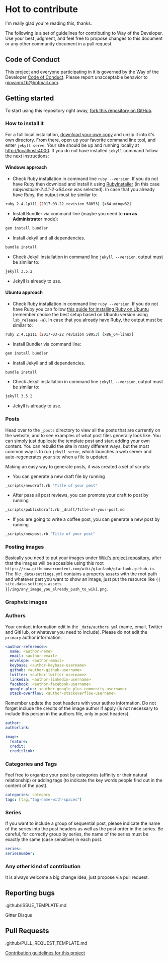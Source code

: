 
# Hot to contribute

I'm really glad you're reading this, thanks.

The following is a set of guidelines for contributing to Way of the Developer. 
Use your best judgment, and feel free to propose changes to this document or 
any other community document in a pull request.

## Code of Conduct

This project and everyone participating in it is governed by the Way of the Developer
[Code of Conduct](./CODE_OF_CONDUCT.md). Please report unacceptable behavior 
to giovanni.fb@hotmail.com.

## Getting started

To start using this repository right away, 
[fork this repository on GitHub](https://github.com/gfarfanb/gfarfanb.github.io/fork).

### How to install it

For a full local installation,
 [download your own copy](https://github.com/gfarfanb/way-of-the-developer/archive/gh-pages.zip) 
 and unzip it into it's own directory. From there, open up your favorite command line tool, 
 and enter `jekyll serve`. Your site should be up and running locally at 
 [http://localhost:4000](http://localhost:4000). If you do not have installed `jekyll` command 
 follow the next instructions:

#### Windows approach

* Check Ruby installation in command line `ruby --version`. If you do not have Ruby then download 
and install it using [RubyInstaller](https://rubyinstaller.org/) (in this case *rubyinstaller-2.4.1-2-x64.exe* 
was selected).  In case that you already have Ruby, the output must be similar to:
```bash
ruby 2.4.1p111 (2017-03-22 revision 58053) [x64-mingw32]
```
* Install Bundler via command line (maybe you need to **run as Administrator** mode):
```bash
gem install bundler
```
* Install Jekyll and all dependencies.
```bash
bundle install
```
* Check Jekyll installation in command line `jekyll --version`, output must be similar to:
```bash
jekyll 3.5.2
```
* Jekyll is already to use.

#### Ubuntu approach

* Check Ruby installation in command line `ruby --version`. If you do not have Ruby you can follow 
[this guide for installing Ruby on Ubuntu](https://gorails.com/setup/ubuntu/14.04) 
(remember choice the best setup based on Ubuntu version using `lsb_release -a`). 
In case that you already have Ruby, the output must be similar to:
```bash
ruby 2.4.1p111 (2017-03-22 revision 58053) [x86_64-linux]
```
* Install Bundler via command line:
```bash
gem install bundler
```
* Install Jekyll and all dependencies.
```bash
bundle install
```
* Check Jekyll installation in command line `jekyll --version`, output must be similar to:
```bash
jekyll 3.5.2
```
* Jekyll is already to use.

### Posts

Head over to the `_posts` directory to view all the posts that are currently on the website, 
and to see examples of what post files generally look like. You can simply just duplicate the 
template post and start adding your own content. You can rebuild the site in many different ways, 
but the most common way is to run `jekyll serve`, which launches a web server and auto-regenerates 
your site when a file is updated.

Making an easy way to generate posts, it was created a set of scripts:

- You can generate a new draft file by running
```bash
_scripts/newdraft.rb "Title of your post"
```

- After pass all post reviews, you can promote your draft to post by running
```bash
_scripts/publishdraft.rb _draft/Title-of-your-post.md
```

- If you are going to write a coffee post, you can generate a new post by running
```bash
_scripts/newpost.rb "Title of your post"
```

### Posting images

Basically you need to put your images under [Wiki's project repository](https://github.com/gfarfanb/gfarfanb.github.io.wiki.git), 
after that the images will be accesible using this root `https://raw.githubusercontent.com/wiki/gfarfanb/gfarfanb.github.io`.
The file `_data/settings.yml` contains a property `assets` with the root path and whatever part
you want to show an image, just put the resource like 
`{{ site.data.settings.assets }}/img/any_image_you_already_push_to_wiki.png`.

### Graphviz images



### Authors

Your contact information edit in the `_data/authors.yml` (name, email, Twitter and GitHub, 
or whatever you need to include). Please do not edit the `primary` author information.

```yml
<author-reference>:
  name: <author-name>
  email: <author-email>
  envelope: <author-email>
  keybase: <author-keybase-username>
  github: <author-github-username>
  twitter: <author-twitter-username>
  linkedin: <author-linkedin-username>
  facebook: <author-facebook-username>
  google-plus: <author-google-plus-community-username>
  stack-overflow: <author-stackoverflow-username>
```

Remember update the post headers with your authro information. Do not forget include
the credits of the image author if apply (is not necessary to include this person 
in the authors file, only in post headers).

```yml
author: 
authorlink:
```
```yml
image:
  feature: 
  credit: 
  creditlink: 
```

### Categories and Tags

Feel free to organize your post by categories (affinity or their natural relationship) 
or adding tags (to indicate the key words people find out in the content of the post).

```yml
categories: category
tags: [tag,"tag-name-with-spaces"]
```

### Series

If you want to include a group of sequential post, please indicate the name of the series
into the post headers as well as the post order in the series. Be careful, for correctly group
by series, the name of the series must be exactly the same (case sensitive) in each post.

```yml
series: 
seriesnumber:
```

### Any other kind of contribution

It is always welcome a big change idea, just propose via pull request.

## Reporting bugs

.github/ISSUE_TEMPLATE.md

Gitter 
Disqus

## Pull Requests

.github/PULL_REQUEST_TEMPLATE.md

[Contribution guidelines for this project](.github/CONTRIBUTING.md)
